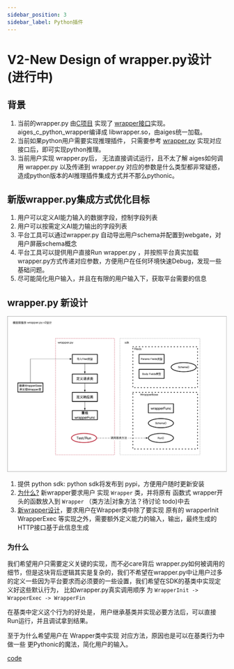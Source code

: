 ```yaml
---
sidebar_position: 3
sidebar_label: Python插件
---
```


# V2-New Design of wrapper.py设计(进行中)


## 背景

1. 当前的wrapper.py 由[C项目](https://github.com/xfyun/aiges_c_python_wrapper)
   实现了 [wrapper接口](https://github.com/xfyun/aiges_c_python_wrapper/blob/master/include/aiges/wrapper.h)实现。
   aiges_c_python_wrapper编译成 libwrapper.so，由aiges统一加载。
2. 当前如果python用户需要实现推理插件， 只需要参考 [wrapper.py](https://github.com/xfyun/aiges_c_python_wrapper/blob/master/wrapper.py)
   实现对应接口后，即可实现python推理。
3. 当前用户实现 wrapper.py后， 无法直接调试运行，且不太了解 aiges如何调用 wrapper.py 以及传递到 wrapper.py
   对应的参数是什么类型都非常疑惑，造成python版本的AI推理插件集成方式并不那么pythonic。

## 新版wrapper.py集成方式优化目标

1. 用户可以定义AI能力输入的数据字段，控制字段列表
2. 用户可以按需定义AI能力输出的字段列表
3. 平台工具可以通过wrapper.py 自动导出用户schema并配置到webgate，对用户屏蔽schema概念
4. 平台工具可以提供用户直接Run wrapper.py ，并按照平台真实加载 wrapper.py方式传递对应参数，方便用户在任何环境快速Debug，发现一些基础问题。
5. 尽可能简化用户输入，并且在有限的用户输入下，获取平台需要的信息

## wrapper.py 新设计

![img_1.png](img_1.png)
1. 提供 python sdk:  python sdk将发布到 pypi，方便用户随时更新安装
2. [为什么?](###为什么) 新wrapper要求用户 实现 `Wrapper` 类，并将原有 函数式 wrapper开头的函数放入到 `Wrapper` （类方法|对象方法？待讨论 todo)中去
3. [新wrapper设计](https://github.com/xfyun/aiges_python/blob/master/aiges_python/v2/wrapper.py)，要求用户在Wrapper类中除了要实现 原有的 wrapperInit WrapperExec 等实现之外，需要额外定义能力的输入，输出，最终生成的HTTP接口基于此信息生成

### 为什么

我们希望用户只需要定义关键的实现，而不必care背后
wrapper.py如何被调用的细节，但是这块背后逻辑其实是复杂的，我们不希望在wrapper.py中让用户过多的定义一些因为平台要求而必须要的一些设置，我们希望在SDK的基类中实现定义好这些默认行为，
比如wrapper.py真实调用顺序 为 `WrapperInit -> WrapperExec -> WrapperFin`

在基类中定义这个行为的好处是， 用户继承基类并实现必要方法后，可以直接 Run运行，并且调试拿到结果。

至于为什么希望用户在 Wrapper类中实现 对应方法，原因也是可以在基类行为中做一些 更Pythonic的魔法，简化用户的输入。


[code](https://github.com/xfyun/aiges_python/tree/master/aiges_python/v2)